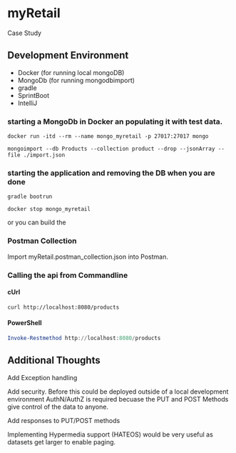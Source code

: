 # myRetail
Case Study

## Development Environment

- Docker (for running local mongoDB)
- MongoDb (for running mongodbimport)
- gradle
- SprintBoot
- IntelliJ

### starting a MongoDb in Docker an populating it with test data.

```
docker run -itd --rm --name mongo_myretail -p 27017:27017 mongo

mongoimport --db Products --collection product --drop --jsonArray --file ./import.json

```

### starting the application and removing the DB when you are done

```
gradle bootrun

docker stop mongo_myretail
```

or you can build the


### Postman Collection

Import myRetail.postman_collection.json into Postman.


### Calling the api from Commandline

#### cUrl

``` shell
curl http://localhost:8080/products
```

#### PowerShell

``` powershell
Invoke-Restmethod http://localhost:8080/products
```

## Additional Thoughts

Add Exception handling

Add security.  Before this could be deployed outside of a local
development environment AuthN/AuthZ is required becuase the PUT and POST Methods give control of the data to anyone.

Add responses to PUT/POST methods

Implementing Hypermedia support (HATEOS) would be very useful as datasets get larger to enable paging.






